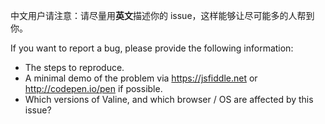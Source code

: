 中文用户请注意：请尽量用**英文**描述你的 issue，这样能够让尽可能多的人帮到你。

If you want to report a bug, please provide the following information:

- The steps to reproduce.
- A minimal demo of the problem via https://jsfiddle.net or http://codepen.io/pen if possible.
- Which versions of Valine, and which browser / OS are affected by this issue?